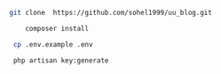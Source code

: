 ```Bash
git clone  https://github.com/sohel1999/uu_blog.git
```

```Bash
    composer install 
```

```Bash
 cp .env.example .env
```

```Bash
 php artisan key:generate
```

